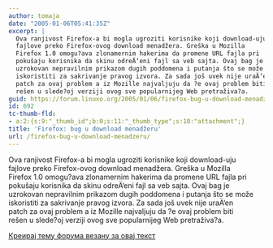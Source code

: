 ```yaml
---
author: tomaja
date: "2005-01-06T05:41:35Z"
excerpt: |
  Ova ranjivost Firefox-a bi mogla ugroziti korisnike koji download-uju
  fajlove preko Firefox-ovog download menadžera. Greška u Mozilla
  Firefox 1.0 omogu?ava zlonamernim hakerima da promene URL fajla pri
  pokušaju korisnika da skinu odreÄ‘eni fajl sa veb sajta. Ovaj bag je
  uzrokovan nepravilnim prikazom dugih poddomena i putanja što se može
  iskoristiti za sakrivanje pravog izvora. Za sada još uvek nije uraÄ‘en
  patch za ovaj problem a iz Mozille najvaljuju da ?e ovaj problem biti
  rešen u slede?oj verziji ovog sve popularnijeg Web pretraživa?a.
guid: https://forum.linuxo.org/2005/01/06/firefox-bug-u-download-menadzeru/
id: 692
tc-thumb-fld:
- a:2:{s:9:"_thumb_id";b:0;s:11:"_thumb_type";s:10:"attachment";}
title: 'Firefox: bug u download menadžeru'
url: /firefox-bug-u-download-menadzeru/
---
```

Ova ranjivost Firefox-a bi mogla ugroziti korisnike koji download-uju  
fajlove preko Firefox-ovog download menadžera. Greška u Mozilla  
Firefox 1.0 omogu?ava zlonamernim hakerima da promene URL fajla pri  
pokušaju korisnika da skinu odreÄ‘eni fajl sa veb sajta. Ovaj bag je  
uzrokovan nepravilnim prikazom dugih poddomena i putanja što se može  
iskoristiti za sakrivanje pravog izvora. Za sada još uvek nije uraÄ‘en  
patch za ovaj problem a iz Mozille najvaljuju da ?e ovaj problem biti  
rešen u slede?oj verziji ovog sve popularnijeg Web pretraživa?a.<!--break-->

[Креирај тему форума везану за овај текст](https://linuxo.org/nova-tema-na-forumu/?se_pid=692)